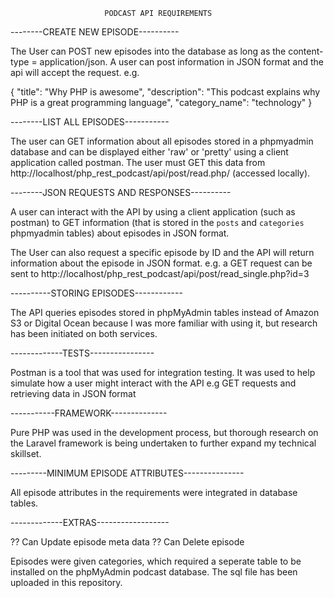 						 						 
						 
						 PODCAST API REQUIREMENTS


--------CREATE NEW EPISODE----------

The User can POST new episodes into the database as long as the content-type = application/json. A user can 
post information in JSON format and the api will accept the request. e.g. 

{
	"title": "Why PHP is awesome",
	"description": "This podcast explains why PHP is a great programming language",
	"category_name": "technology"
}


--------LIST ALL EPISODES-----------

The user can GET information about all episodes stored in a phpmyadmin database and can be displayed either 'raw'
or 'pretty' using a client application called postman. The user must GET this data from http://localhost/php_rest_podcast/api/post/read.php/ (accessed locally).


--------JSON REQUESTS AND RESPONSES----------

A user can interact with the API by using a client application (such as postman) to GET information (that is stored in 
the `posts` and `categories` phpmyadmin tables) about episodes in JSON format. 

The User can also request a specific episode by ID and the API will return information about the episode in JSON format.
e.g. a GET request can be sent to http://localhost/php_rest_podcast/api/post/read_single.php?id=3


----------STORING EPISODES------------

The API queries episodes stored in phpMyAdmin tables instead of Amazon S3 or Digital Ocean because I was more familiar with using it, but research has been initiated on both services. 


-------------TESTS----------------

Postman is a tool that was used for integration testing. It was used to help simulate how a user might interact with the API
e.g GET requests and retrieving data in JSON format


-----------FRAMEWORK--------------

Pure PHP was used in the development process, but thorough research on the Laravel framework is being undertaken to further
expand my technical skillset. 


---------MINIMUM EPISODE ATTRIBUTES---------------

All episode attributes in the requirements were integrated in database tables. 


-------------EXTRAS------------------

?? Can Update episode meta data 
?? Can Delete episode 

Episodes were given categories, which required a seperate table to be installed on the phpMyAdmin 
podcast database. The sql file has been uploaded in this repository. 
